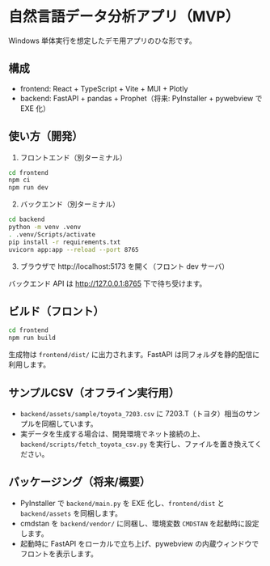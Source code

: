 # 自然言語データ分析アプリ（MVP）

Windows 単体実行を想定したデモ用アプリのひな形です。

## 構成
- frontend: React + TypeScript + Vite + MUI + Plotly
- backend: FastAPI + pandas + Prophet（将来: PyInstaller + pywebview で EXE 化）

## 使い方（開発）

1) フロントエンド（別ターミナル）

```bash
cd frontend
npm ci
npm run dev
```

2) バックエンド（別ターミナル）

```bash
cd backend
python -m venv .venv
. .venv/Scripts/activate
pip install -r requirements.txt
uvicorn app:app --reload --port 8765
```

3) ブラウザで http://localhost:5173 を開く（フロント dev サーバ）

バックエンド API は http://127.0.0.1:8765 下で待ち受けます。

## ビルド（フロント）

```bash
cd frontend
npm run build
```

生成物は `frontend/dist/` に出力されます。FastAPI は同フォルダを静的配信に利用します。

## サンプルCSV（オフライン実行用）

- `backend/assets/sample/toyota_7203.csv` に 7203.T（トヨタ）相当のサンプルを同梱しています。
- 実データを生成する場合は、開発環境でネット接続の上、`backend/scripts/fetch_toyota_csv.py` を実行し、ファイルを置き換えてください。

## パッケージング（将来/概要）

- PyInstaller で `backend/main.py` を EXE 化し、`frontend/dist` と `backend/assets` を同梱します。
- cmdstan を `backend/vendor/` に同梱し、環境変数 `CMDSTAN` を起動時に設定します。
- 起動時に FastAPI をローカルで立ち上げ、pywebview の内蔵ウィンドウでフロントを表示します。

